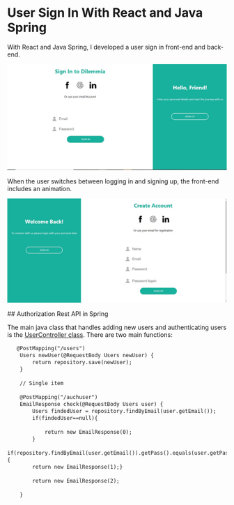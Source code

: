 # User Sign In With React and Java Spring

With React and Java Spring, I developed a user sign in front-end and back-end.

![AddFlashcard-1](SignIn.JPG)

When the user switches between logging in and signing up, the front-end includes an animation.

![AddFlashcard-2](SignUp.JPG)

## Authorization Rest API in Spring

The main java class that handles adding new users and authenticating users is the [UserController class](https://github.com/ErfanTagh/React-Register-Form/blob/master/spring-backend/src/main/java/com/example/demo/UsersController.java). There are two main functions:

```
   @PostMapping("/users")
    Users newUser(@RequestBody Users newUser) {
        return repository.save(newUser);
    }

    // Single item

    @PostMapping("/auchuser")
    EmailResponse check(@RequestBody Users user) {
        Users findedUser = repository.findByEmail(user.getEmail());
        if(findedUser==null){

            return new EmailResponse(0);
        }
         if(repository.findByEmail(user.getEmail()).getPass().equals(user.getPass())){
        return new EmailResponse(1);}

        return new EmailResponse(2);

    }

```
